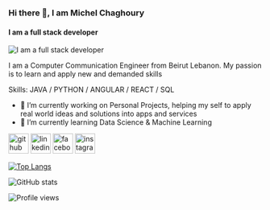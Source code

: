 ### Hi there 👋, I am Michel Chaghoury
#### I am a full stack developer
![I am a full stack developer](https://images.unsplash.com/photo-1555066931-4365d14bab8c?ixlib=rb-1.2.1&ixid=MnwxMjA3fDB8MHxwaG90by1wYWdlfHx8fGVufDB8fHx8&auto=format&fit=crop&w=1470&q=80)

I am a Computer Communication Engineer from Beirut Lebanon.
My passion is to learn and apply new and demanded skills

Skills: JAVA / PYTHON / ANGULAR / REACT / SQL

- 🔭 I’m currently working on Personal Projects, helping my self to apply real world ideas and solutions into apps and services 
- 🌱 I’m currently learning Data Science & Machine Learning 


[<img src='https://cdn.jsdelivr.net/npm/simple-icons@3.0.1/icons/github.svg' alt='github' height='40'>](https://github.com/MichelEChaghoury)  [<img src='https://cdn.jsdelivr.net/npm/simple-icons@3.0.1/icons/linkedin.svg' alt='linkedin' height='40'>](https://www.linkedin.com/in/michel-chaghoury-a21546195//)  [<img src='https://cdn.jsdelivr.net/npm/simple-icons@3.0.1/icons/facebook.svg' alt='facebook' height='40'>](https://www.facebook.com/micho.chaghoury)  [<img src='https://cdn.jsdelivr.net/npm/simple-icons@3.0.1/icons/instagram.svg' alt='instagram' height='40'>](https://www.instagram.com/michelchaghoury/)  

[![Top Langs](https://github-readme-stats.vercel.app/api/top-langs/?username=MichelEChaghoury)](https://github.com/anuraghazra/github-readme-stats)

![GitHub stats](https://github-readme-stats.vercel.app/api?username=MichelEChaghoury&show_icons=true)  

![Profile views](https://gpvc.arturio.dev/MichelEChaghoury)  
